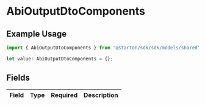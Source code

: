 # AbiOutputDtoComponents

## Example Usage

```typescript
import { AbiOutputDtoComponents } from "@starton/sdk/sdk/models/shared";

let value: AbiOutputDtoComponents = {};
```

## Fields

| Field       | Type        | Required    | Description |
| ----------- | ----------- | ----------- | ----------- |